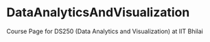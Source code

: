 # DataAnalyticsAndVisualization
Course Page for DS250 (Data Analytics and Visualization) at IIT Bhilai
